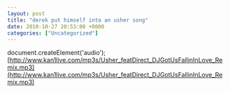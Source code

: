 ```yaml
---
layout: post
title: "derek put himself into an usher song"
date: 2010-10-27 20:53:00 +0000
categories: ["Uncategorized"]
---
```


document.createElement('audio');
[http://www.kan1live.com/mp3s/Usher_featDirect_DJGotUsFallinInLove_Remix.mp3](http://www.kan1live.com/mp3s/Usher_featDirect_DJGotUsFallinInLove_Remix.mp3)